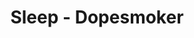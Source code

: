 ---
title: Sleep - Dopesmoker
guest: Chris Turner
number: 16
description: Today's  show is a very special drug episode, confronting the awful vice of stoner rock. We're joined by recovering riff addict, the excellent comedian Chris Turner, battling a 63:31 demon called "Dopesmoker" by Sleep.
link-mp3: http://feeds.soundcloud.com/stream/184322365-radio4scotland-hmm-interesting-choice-ep16-sleep-dopesmoker-feat-chris-turner.mp3
duration: "00:29:58"
byte-length: 71933026
pub-date: Sat, 03 Jan 2015 17:55:12 GMT
soundcloud-id: 174697318
---